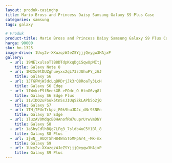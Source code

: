 ```yaml
---
layout: produk-casinghp
title: Mario Bross and Princess Daisy Samsung Galaxy S9 Plus Case
categories: samsung
tags: galaxy

# Produk
product-title: Mario Bross and Princess Daisy Samsung Galaxy S9 Plus Case
harga: 90000
sku: hn-1325
image-drive: 1Uxy2v-XXuzqzWJeZSYjjjQeygw3HAjxP
gallery:
  - url: 19NElxulsoTlB8DTdpKxqDgiSqwUpMItj
    title: Galaxy Note 8
  - url: 1M2Xo9tDUZghueyxx2qL73zJUhuPY_zGJ
    title: Galaxy S6
  - url: 1JTGFWjWJdcLqBRDrjJk3rQ8RoaTy3LcH
    title: Galaxy S6 Edge
  - url: 11WvkzF9fReekGB-eEOdc_O-HtnG6vg8l
    title: Galaxy S6 Edge Plus
  - url: 11vIDQ2uFSuk5tnSsJIUqSZkLAPb5o2jQ
    title: Galaxy S7
  - url: 1THjTPUnTrkpz_F0k9huJDJc_dNr93NEn
    title: Galaxy S7 Edge
  - url: 1luzAV0MdqcB0HAnofRW7uuprUrwVmDNY
    title: Galaxy S8
  - url: 1aShyCdlhBQg7LFg3_7sldb4uC5Y1Bl_8
    title: Galaxy S8 Plus
  - url: 1jwN__9UQTShH84Wn5ToMFpAr4_-Mk-mx
    title: Galaxy S9
  - url: 1Uxy2v-XXuzqzWJeZSYjjjQeygw3HAjxP
    title: Galaxy S9 Plus
---
```

